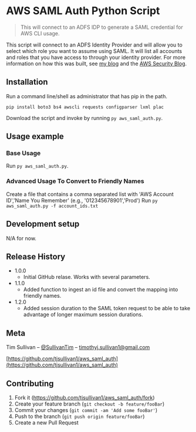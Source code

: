 # AWS SAML Auth Python Script
> This will connect to an ADFS IDP to generate a SAML credential for AWS CLI usage.

This script will connect to an ADFS Identity Provider and will allow you to select which role you want to assume using SAML. It will list all accounts and roles that you have access to through your identity provider. For more information on how this was built, see [my blog](https://tjsullivan1.github.io/blog/2017/05/04/saml-for-aws-2) and the [AWS Security Blog](https://aws.amazon.com/blogs/security/how-to-implement-a-general-solution-for-federated-apicli-access-using-saml-2-0/).

## Installation

Run a command line/shell as administrator that has pip in the path.
```
pip install boto3 bs4 awscli requests configparser lxml plac
```

Download the script and invoke by running `py aws_saml_auth.py`.

## Usage example

### Base Usage
Run `py aws_saml_auth.py`.

### Advanced Usage To Convert to Friendly Names
Create a file that contains a comma separated list with 'AWS Account ID','Name You Remember' (e.g., '012345678901','Prod')
Run `py aws_saml_auth.py -f account_ids.txt`

## Development setup

N/A for now.

## Release History

* 1.0.0
    * Initial GitHub relase. Works with several parameters.
* 1.1.0
    * Added function to ingest an id file and convert the mapping into friendly names.
* 1.2.0
    * Added session duration to the SAML token request to be able to take advantage of longer maximum session durations.

## Meta

Tim Sullivan – [@SullivanTim](https://twitter.com/SullivanTim) – timothyj.sullivan1@gmail.com

[https://github.com/tjsullivan1/aws_saml_auth](https://github.com/tjsullivan1/aws_saml_auth)

## Contributing

1. Fork it (<https://github.com/tjsullivan1/aws_saml_auth/fork>)
2. Create your feature branch (`git checkout -b feature/fooBar`)
3. Commit your changes (`git commit -am 'Add some fooBar'`)
4. Push to the branch (`git push origin feature/fooBar`)
5. Create a new Pull Request
